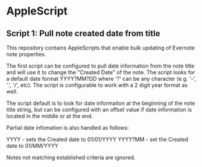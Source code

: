 AppleScript
===========


## Script 1: Pull note created date from title

This repository contains AppleScripts that enable bulk updating of Evernote note properties.

The first script can be configured to pull date information from the note title and will use it to change the "Created Date" of the note.  The script looks for a default date format YYYY?MM?DD where '?' can be any character (e.g. '-', '.', '/', etc).  The script is configurable to work with a 2 digit year format as well.

The script default is to look for date informaiton at the beginning of the note title string, but can be configured with an offset value if date information is located in the middle or at the end.

Partial date infomation is also handled as follows:

YYYY - sets the Created date to 01/01/YYYY
YYYY?MM - set the Created date to 01/MM/YYYY

Notes not matching established criteria are ignored.

